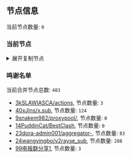 
## 节点信息
当前节点数量: `0`
### 当前节点
<details>
  <summary>展开复制节点</summary>

    

</details>

### 鸣谢名单
当前合并节点总数: `483`
- [3kSLAWIASCA/actions](https://github.com/kSLAWIASCA/actions), 节点数量: `3`
- [40xJins/x.sub](https://github.com/0xJins/x.sub), 节点数量: `124`
- [9snakem982/proxypool/](https://github.com/snakem982/proxypool/), 节点数量: `0`
- [14PuddinCat/BestClash](https://github.com/PuddinCat/BestClash), 节点数量: `0`
- [23dora-admin001/aggregator-](https://github.com/dora-admin001/aggregator-), 节点数量: `83`
- [24wangyingbo/v2rayse_sub](https://github.com/wangyingbo/v2rayse_sub), 节点数量: `288`
- [99电报群分享1](https://github.com/cdddbc/getAirport), 节点数量: `3`


